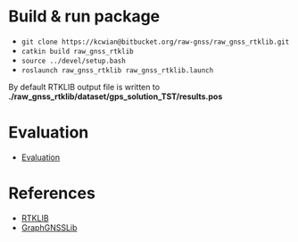 # Build & run package
* `git clone https://kcwian@bitbucket.org/raw-gnss/raw_gnss_rtklib.git`
* `catkin build raw_gnss_rtklib`
* `source ../devel/setup.bash`
* `roslaunch raw_gnss_rtklib raw_gnss_rtklib.launch`

By default RTKLIB output file is written to **./raw_gnss_rtklib/dataset/gps_solution_TST/results.pos**

# Evaluation
* [Evaluation](https://bitbucket.org/raw-gnss/raw_gnss_rtklib/src/master/evaluation/)
# References
* [RTKLIB](https://github.com/tomojitakasu/RTKLIB/tree/rtklib_2.4.3)
* [GraphGNSSLib](https://github.com/weisongwen/GraphGNSSLib)
